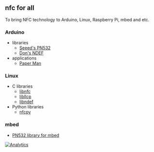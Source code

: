## nfc for all

To bring NFC technology to Arduino, Linux, Raspberry Pi, mbed and etc.


### Arduino
+ libraries
  + [Seeed's PN532](https://github.com/Seeed-Studio/PN532)
  + [Don's NDEF](https://github.com/don/NDEF)
+ applications
  + [Paper Man](http://www.instructables.com/id/Paper-Man-a-machine-created-by-Arduino-and-NFC/)

### Linux
+ C libraries
  + [libnfc](http://code.google.com/p/libnfc/)
  + [libllcp](http://code.google.com/p/libllcp/)
  + [libndef](https://code.google.com/p/libndef/)
+ Python libraries
  + [nfcpy](http://nfcpy.readthedocs.org/en/latest/)

### mbed
+ [PN532 library for mbed](http://mbed.org/users/yihui/notebook/rapid-prototyping-with-nfc/)



[![Analytics](https://ga-beacon.appspot.com/UA-46589105-3/nfc_for_all)](https://github.com/igrigorik/ga-beacon)
